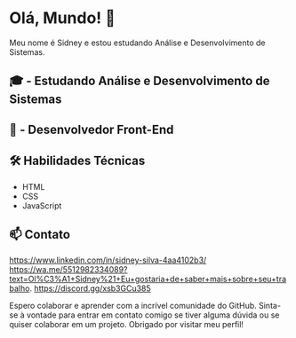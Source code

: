 # Olá, Mundo! 👋

Meu nome é Sidney e estou estudando Análise e Desenvolvimento de Sistemas.

## 🎓 - Estudando Análise e Desenvolvimento de Sistemas

## 💼 - Desenvolvedor Front-End

## 🛠️ Habilidades Técnicas

- HTML
- CSS
- JavaScript

## 📫 Contato

https://www.linkedin.com/in/sidney-silva-4aa4102b3/
https://wa.me/5512982334089?text=Ol%C3%A1+Sidney%21+Eu+gostaria+de+saber+mais+sobre+seu+trabalho.
https://discord.gg/xsb3GCu385


Espero colaborar e aprender com a incrível comunidade do GitHub. Sinta-se à vontade para entrar em contato comigo se tiver alguma dúvida ou se quiser colaborar em um projeto. Obrigado por visitar meu perfil!

